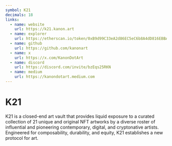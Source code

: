 ```yaml
---
symbol: K21
decimals: 18
links:
  - name: website
    url: https://k21.kanon.art
  - name: explorer
    url: https://etherscan.io/token/0xB9d99C33eA2d86EC5eC6b8A4dD816EBBA64404AF
  - name: github
    url: https://github.com/kanonart
  - name: x
    url: https://x.com/KanonDotArt
  - name: discord
    url: https://discord.com/invite/bzEqs25RKN
  - name: medium
    url: https://kanondotart.medium.com
---
```


# K21

K21 is a closed-end art vault that provides liquid exposure to a curated collection of 21 unique and original NFT artworks by a diverse roster of influential and pioneering contemporary, digital, and cryptonative artists. Engineered for composability, durability, and equity, K21 establishes a new protocol for art.
